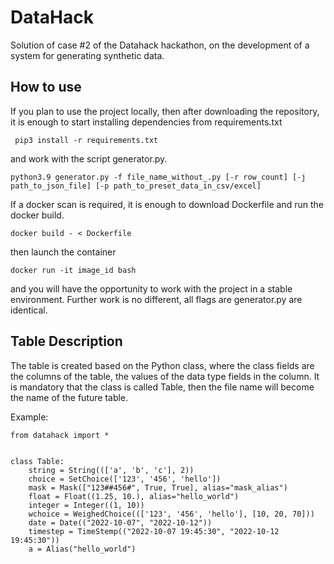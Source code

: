 # DataHack

Solution of case #2 of the Datahack hackathon, on the development of a system for generating synthetic data.

## How to use
If you plan to use the project locally, then after downloading the repository, it is enough to start installing dependencies from requirements.txt 

``` pip3 install -r requirements.txt```

and work with the script generator.py.

```python3.9 generator.py -f file_name_without_.py [-r row_count] [-j path_to_json_file] [-p path_to_preset_data_in_csv/excel]```

If a docker scan is required, it is enough to download Dockerfile and run the docker build.

```docker build - < Dockerfile```

then launch the container 

```docker run -it image_id bash ```

and you will have the opportunity to work with the project in a stable environment. Further work is no different, all flags are generator.py are identical.

## Table Description

The table is created based on the Python class, where the class fields are the columns of the table, the values of the data type fields in the column.
It is mandatory that the class is called Table, then the file name will become the name of the future table.

Example:

```
from datahack import *


class Table:
    string = String((['a', 'b', 'c'], 2))
    choice = SetChoice(['123', '456', 'hello'])
    mask = Mask(["123##456#", True, True], alias="mask_alias")
    float = Float((1.25, 10.), alias="hello_world")
    integer = Integer((1, 10))
    wchoice = WeighedChoice((['123', '456', 'hello'], [10, 20, 70]))
    date = Date(("2022-10-07", "2022-10-12"))
    timestep = TimeStemp(("2022-10-07 19:45:30", "2022-10-12 19:45:30"))
    a = Alias("hello_world")
```
